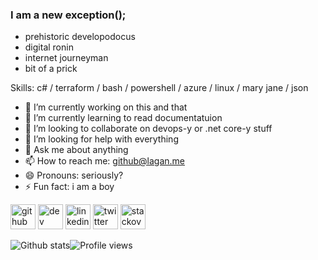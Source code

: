 ### I am a new exception();

* prehistoric developodocus
* digital ronin
* internet journeyman
* bit of a prick

Skills: c# / terraform / bash / powershell / azure / linux / mary jane / json

- 🔭 I’m currently working on this and that 
- 🌱 I’m currently learning to read documentatuion 
- 👯 I’m looking to collaborate on devops-y or .net core-y stuff 
- 🤔 I’m looking for help with everything 
- 💬 Ask me about anything 
- 📫 How to reach me: github@lagan.me 
- 😄 Pronouns: seriously?  
- ⚡ Fun fact: i am a boy 

[<img src='https://cdn.jsdelivr.net/npm/simple-icons@3.0.1/icons/github.svg' alt='github' height='40'>](https://github.com/klagan)  [<img src='https://cdn.jsdelivr.net/npm/simple-icons@3.0.1/icons/dev-dot-to.svg' alt='dev' height='40'>](https://dev.to/klagan)  [<img src='https://cdn.jsdelivr.net/npm/simple-icons@3.0.1/icons/linkedin.svg' alt='linkedin' height='40'>](https://www.linkedin.com/in/k.lagan/)  [<img src='https://cdn.jsdelivr.net/npm/simple-icons@3.0.1/icons/twitter.svg' alt='twitter' height='40'>](https://twitter.com/kamlagan)  [<img src='https://cdn.jsdelivr.net/npm/simple-icons@3.0.1/icons/stackoverflow.svg' alt='stackoverflow' height='40'>](klagan)  

![Github stats](https://github-readme-stats.vercel.app/api?username=klagan&show_icons=true)![Profile views](https://gpvc.arturio.dev/klagan)  

<!--
**klagan/klagan** is a ✨ _special_ ✨ repository because its `README.md` (this file) appears on your GitHub profile.

Here are some ideas to get you started:

- 🔭 I’m currently working on ...
- 🌱 I’m currently learning ...
- 👯 I’m looking to collaborate on ...
- 🤔 I’m looking for help with ...
- 💬 Ask me about ...
- 📫 How to reach me: ...
- 😄 Pronouns: ...
- ⚡ Fun fact: ...
-->
